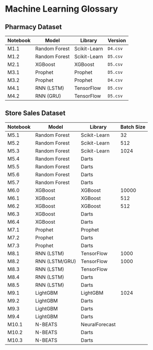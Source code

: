 # Machine Learning Glossary

## Pharmacy Dataset

| Notebook  | Model          | Library         |Version  |
|-----------|----------------|-----------------|---------|
| M1.1      | Random Forest  | Scikit-Learn    | `D4.csv`|
| M1.2      | Random Forest  | Scikit-Learn    | `D5.csv`|
| M2.1      | XGBoost        | XGBoost         | `D5.csv`|
| M3.1      | Prophet        | Prophet         | `D5.csv`|
| M3.2      | Prophet        | Prophet         | `D4.csv`|
| M4.1      | RNN (LSTM)     | TensorFlow      | `D5.csv`|
| M4.2      | RNN (GRU)      | TensorFlow      | `D5.csv`|

## Store Sales Dataset

| Notebook  | Model          | Library       | Batch Size |
|-----------|----------------|---------------|------------|
| M5.1      | Random Forest  | Scikit-Learn  | 32         |
| M5.2      | Random Forest  | Scikit-Learn  | 512        |
| M5.3      | Random Forest  | Scikit-Learn  | 1024       |
| M5.4      | Random Forest  | Darts         |            |
| M5.5      | Random Forest  | Darts         |            |
| M5.6      | Random Forest  | Darts         |            |
| M5.7      | Random Forest  | Darts         |            |
| M6.0      | XGBoost        | XGBoost       | 10000      |
| M6.1      | XGBoost        | XGBoost       | 512        |
| M6.2      | XGBoost        | XGBoost       | 512        |
| M6.3      | XGBoost        | Darts         |            |
| M6.4      | XGBoost        | Darts         |            |
| M7.1      | Prophet        | Prophet       |            |
| M7.2      | Prophet        | Darts         |            |
| M7.3      | Prophet        | Darts         |            |
| M8.1      | RNN (LSTM)     | TensorFlow    | 1000       |
| M8.2      | RNN (LSTM/GRU) | TensorFlow    | 1000       |
| M8.3      | RNN (LSTM)     | TensorFlow    |            |
| M8.4      | RNN (LSTM)     | Darts         |            |
| M8.5      | RNN (LSTM)     | Darts         |            |
| M9.1      | LightGBM       | LightGBM      | 1024       |
| M9.2      | LightGBM       | Darts         |            |
| M9.3      | LightGBM       | Darts         |            |
| M9.4      | LightGBM       | Darts         |            |
| M10.1     | N-BEATS        | NeuralForecast|            |
| M10.2     | N-BEATS        | Darts         |            |
| M10.3     | N-BEATS        | Darts         |            |
